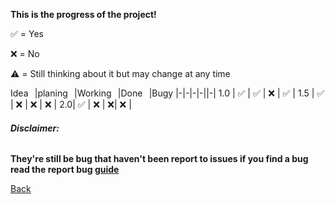 **This is the progress of the project!** 


✅ = Yes

❌ = No

⚠️ = Still thinking about it but may change at any time

Idea⠀|planing⠀|Working⠀|Done⠀|Bugy
|-|-|-|-||-| 
1.0 | ✅ | ✅ | ❌ | ✅ |
1.5 | ✅  | ❌ | ❌ | ❌ |
2.0| ✅ | ❌ | ❌| ❌ | 

###### **Disclaimer:**
**They're still be bug that haven't been report to issues if you find a bug read the report bug [guide](./Reporting%20bugs.md)**






[Back](../ReadMe.md)

